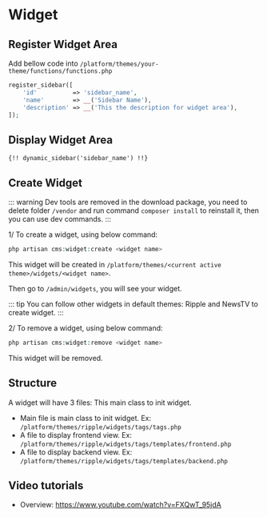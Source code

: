 # Widget

## Register Widget Area

Add bellow code into `/platform/themes/your-theme/functions/functions.php`

```php
register_sidebar([
    'id'          => 'sidebar_name',
    'name'        => __('Sidebar Name'),
    'description' => __('This the description for widget area'),
]);
```

## Display Widget Area

```blade
{!! dynamic_sidebar('sidebar_name') !!}
```

## Create Widget

::: warning
Dev tools are removed in the download package, you need to delete folder `/vendor` and run command `composer install` to
reinstall it, then you can use dev commands.
:::

1/ To create a widget, using below command:

```php
php artisan cms:widget:create <widget name>
```

This widget will be created in `/platform/themes/<current active theme>/widgets/<widget name>`.

Then go to `/admin/widgets`, you will see your widget.

::: tip
You can follow other widgets in default themes: Ripple and NewsTV to create widget.
:::

2/ To remove a widget, using below command:

```php
php artisan cms:widget:remove <widget name>
```

This widget will be removed.

## Structure

A widget will have 3 files: This main class to init widget.

* Main file is main class to init widget. Ex: `/platform/themes/ripple/widgets/tags/tags.php`
* A file to display frontend view. Ex: `/platform/themes/ripple/widgets/tags/templates/frontend.php`
* A file to display backend view. Ex: `/platform/themes/ripple/widgets/tags/templates/backend.php`

## Video tutorials

- Overview: https://www.youtube.com/watch?v=FXQwT_95jdA
